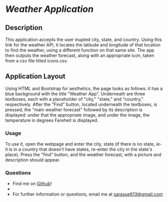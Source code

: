 # __*Weather Application*__

## __Description__
This application accepts the user inupted city, state, and country. Using this link for the weather API, it locates the latitude and longitude of that location to find the weather, using a different function on that same site.
The app then outputs the weather forecast, along with an appropriate icon, taken from a csv file titled icons.csv. 

## __Application Layout__
Using HTML and Bootstrap for aesthetics, the page looks as follows: it has a blue background with the title "Weather App". Underneath are three textboxes, each with a placeholder of "city," "state," and "country," respectively.
After the "Find" button, located underneath the textboxes, is pressed, the "main weather forecast" followed by its description is displayed: under that the appropriate image, and under the image, the temperature in degrees Fareheit is displayed. 

### __Usage__
To use it, open the webpage and enter the city, state (if there is no state, ie- it is in a country that doesn't have states, re-enter the city in the state's place). Press the "find" button, and the weather forecast, with a picture and description should appear.  

### __Questions__
- Find me on [Github](https://github.com/SaraDeutsch)!
- 
- For further information or questions, email me at sarasue613@gmail.com
